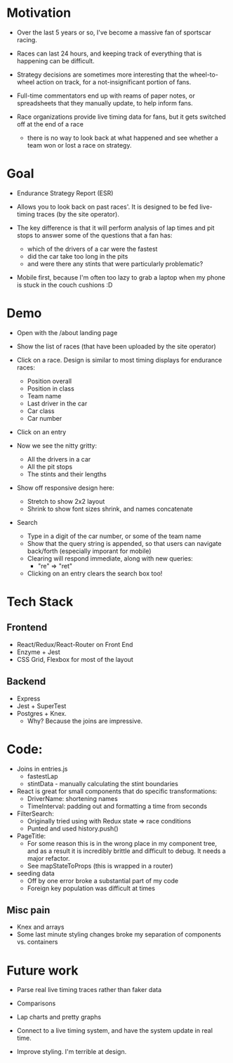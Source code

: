 # Motivation

- Over the last 5 years or so, I've become a massive fan of sportscar racing.
- Races can last 24 hours, and keeping track of everything that is happening can
  be difficult.
- Strategy decisions are sometimes more interesting that the wheel-to-wheel
  action on track, for a not-insignificant portion of fans.

- Full-time commentators end up with reams of paper notes, or spreadsheets that
  they manually update, to help inform fans.

- Race organizations provide live timing data for fans, but it gets switched off
  at the end of a race
    - there is no way to look back at what happened and see whether a team won
      or lost a race on strategy.

# Goal

- Endurance Strategy Report (ESR)

- Allows you to look back on past races'. It is designed to be fed live-timing
  traces (by the site operator).

- The key difference is that it will perform analysis of lap times and pit stops
  to answer some of the questions that a fan has:
    - which of the drivers of a car were the fastest
    - did the car take too long in the pits
    - and were there any stints that were particularly problematic?

- Mobile first, because I'm often too lazy to grab a laptop when
  my phone is stuck in the couch cushions :D

# Demo

- Open with the /about landing page

- Show the list of races (that have been uploaded by the site operator)

- Click on a race. Design is similar to most timing displays for endurance
  races:
    - Position overall
    - Position in class
    - Team name
    - Last driver in the car
    - Car class
    - Car number

- Click on an entry

- Now we see the nitty gritty:
    - All the drivers in a car
    - All the pit stops
    - The stints and their lengths

- Show off responsive design here:
    - Stretch to show 2x2 layout
    - Shrink to show font sizes shrink, and names concatenate

- Search
    - Type in a digit of the car number, or some of the team name
    - Show that the query string is appended, so that users can navigate
      back/forth (especially imporant for mobile)
    - Clearing will respond immediate, along with new queries:
        - "re" => "ret"
    - Clicking on an entry clears the search box too!

# Tech Stack
## Frontend
- React/Redux/React-Router on Front End
- Enzyme + Jest
- CSS Grid, Flexbox for most of the layout

## Backend
- Express
- Jest + SuperTest
- Postgres + Knex.
    - Why? Because the joins are impressive.

# Code:
- Joins in entries.js
    - fastestLap
    - stintData - manually calculating the stint boundaries
- React is great for small components that do specific transformations:
    - DriverName: shortening names
    - TimeInterval: padding out and formatting a time from seconds
- FilterSearch:
    - Originally tried using <Redirect> with Redux state => race conditions
    - Punted and used history.push()
- PageTitle:
    - For some reason this is in the wrong place in my component tree, and as a
      result it is incredibly brittle and difficult to debug. It needs a major
      refactor.
    - See mapStateToProps (this is wrapped in a router)
- seeding data
    - Off by one error broke a substantial part of my code
    - Foreign key population was difficult at times

## Misc pain
- Knex and arrays
- Some last minute styling changes broke my separation of components vs.
  containers

# Future work
- Parse real live timing traces rather than faker data

- Comparisons

- Lap charts and pretty graphs

- Connect to a live timing system, and have the system update in real time.

- Improve styling. I'm terrible at design.
